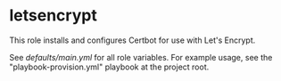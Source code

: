 letsencrypt
===========

This role installs and configures Certbot for use with Let's Encrypt.

See _defaults/main.yml_ for all role variables. For example usage, see
the "playbook-provision.yml" playbook at the project root.
